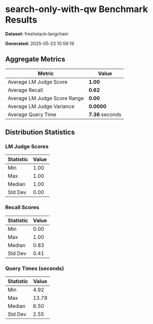 # search-only-with-qw Benchmark Results

**Dataset:** freshstack-langchain

**Generated:** 2025-05-23 10:59:19

## Aggregate Metrics
| Metric | Value |
| ------ | ----- |
| Average LM Judge Score | **1.00** |
| Average Recall | **0.62** |
| Average LM Judge Score Range | **0.00** |
| Average LM Judge Variance | **0.0000** |
| Average Query Time | **7.36** seconds |

## Distribution Statistics

### LM Judge Scores
| Statistic | Value |
| --------- | ----- |
| Min | 1.00 |
| Max | 1.00 |
| Median | 1.00 |
| Std Dev | 0.00 |

### Recall Scores
| Statistic | Value |
| --------- | ----- |
| Min | 0.00 |
| Max | 1.00 |
| Median | 0.83 |
| Std Dev | 0.41 |

### Query Times (seconds)
| Statistic | Value |
| --------- | ----- |
| Min | 4.92 |
| Max | 13.78 |
| Median | 6.50 |
| Std Dev | 2.55 |